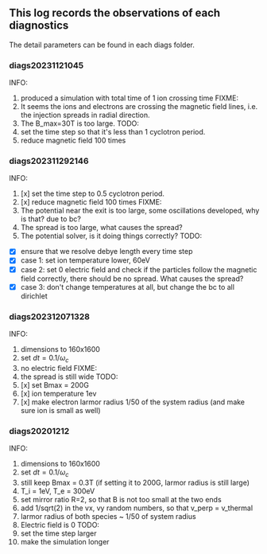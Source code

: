 ## This log records the observations of each diagnostics 
The detail parameters can be found in each diags folder.
### diags20231121045
INFO:
1. produced a simulation with total time of 1 ion crossing time 
FIXME:
1. It seems the ions and electrons are crossing the magnetic field lines, i.e. the injection spreads in radial direction. 
2. The B_max=30T is too large.
TODO:
1. set the time step so that it's less than 1 cyclotron period. 
2. reduce magnetic field 100 times

### diags202311292146
INFO:
1. [x] set the time step to 0.5 cyclotron period. 
2. [x] reduce magnetic field 100 times
FIXME: 
1. The potential near the exit is too large, some oscillations developed, why is that? due to bc?
2. The spread is too large, what causes the spread?
3. The potential solver, is it doing things correctly? 
TODO: 
- [x] ensure that we resolve debye length every time step
- [x] case 1: set ion temperature lower, 60eV
- [x] case 2: set 0 electric field and check if the particles follow the magnetic field correctly, there should be no spread. What causes the spread?
- [x] case 3: don't change temperatures at all, but change the bc to all dirichlet

### diags202312071328
INFO:
1. dimensions to 160x1600
2. set $dt = 0.1 / \omega_c$
3. no electric field
FIXME:
1. the spread is still wide
TODO:
1. [x] set Bmax = 200G
2. [x] ion temperature 1ev
3. [x] make electron larmor radius 1/50 of the system radius (and make sure ion is small as well)

### diags20201212
INFO:
1. dimensions to 160x1600
2. set $dt = 0.1 / \omega_c$
3. still keep Bmax = 0.3T (if setting it to 200G, larmor radius is still large)
4. T_i = 1eV, T_e = 300eV
5. set mirror ratio R=2, so that B is not too small at the two ends
6. add 1/sqrt(2) in the vx, vy random numbers, so that v_perp = v_thermal
7. larmor radius of both species ~ 1/50 of system radius
8. Electric field is 0
TODO:
1. set the time step larger
2. make the simulation longer